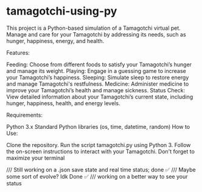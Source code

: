 # tamagotchi-using-py
This project is a Python-based simulation of a Tamagotchi virtual pet. Manage and care for your Tamagotchi by addressing its needs, such as hunger, happiness, energy, and health.

Features:

Feeding: Choose from different foods to satisfy your Tamagotchi’s hunger and manage its weight. Playing: Engage in a guessing game to increase your Tamagotchi’s happiness. Sleeping: Simulate sleep to restore energy and manage Tamagotchi's restfulness. Medicine: Administer medicine to improve your Tamagotchi’s health and manage sickness. Status Check: View detailed information about your Tamagotchi’s current state, including hunger, happiness, health, and energy levels.

Requirements:

Python 3.x Standard Python libraries (os, time, datetime, random) How to Use:

Clone the repository. Run the script tamagotchi.py using Python 3. Follow the on-screen instructions to interact with your Tamagotchi.
Don't forget to maximize your terminal 

/// Still working on a .json save state and real time status; done ✅ /// Maybe some sort of evolve? Idk Done ✅
/// working on a better way to see your status
